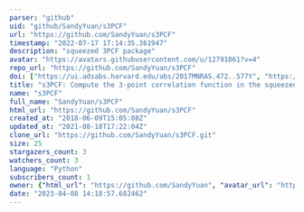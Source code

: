 ```yaml
---
parser: "github"
uid: "github/SandyYuan/s3PCF"
url: "https://github.com/SandyYuan/s3PCF"
timestamp: "2022-07-17 17:14:35.361947"
description: "squeezed 3PCF package"
avatar: "https://avatars.githubusercontent.com/u/12791861?v=4"
repo_url: "https://github.com/SandyYuan/s3PCF"
doi: ["https://ui.adsabs.harvard.edu/abs/2017MNRAS.472..577Y", "https://ui.adsabs.harvard.edu/abs/2020ascl.soft05009Y/abstract"]
title: "s3PCF: Compute the 3-point correlation function in the squeezed limit"
name: "s3PCF"
full_name: "SandyYuan/s3PCF"
html_url: "https://github.com/SandyYuan/s3PCF"
created_at: "2018-06-09T15:05:08Z"
updated_at: "2021-08-18T17:22:04Z"
clone_url: "https://github.com/SandyYuan/s3PCF.git"
size: 25
stargazers_count: 3
watchers_count: 3
language: "Python"
subscribers_count: 1
owner: {"html_url": "https://github.com/SandyYuan", "avatar_url": "https://avatars.githubusercontent.com/u/12791861?v=4", "login": "SandyYuan", "type": "User"}
date: "2023-04-08 14:18:57.682462"
---
```

